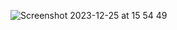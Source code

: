 ![Screenshot 2023-12-25 at 15 54 49](https://github.com/RashadMa/IMDb-React-clone/assets/87971037/4a88c26c-4ef2-4e66-bb73-1357e219a9af)
